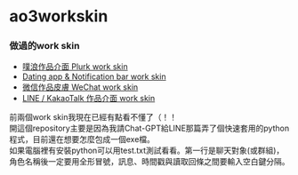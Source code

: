 # ao3workskin

### 做過的work skin
- [噗浪作品介面 Plurk work skin](https://archiveofourown.org/works/50291578)
- [Dating app & Notification bar work skin](https://archiveofourown.org/works/50925736)
- [微信作品皮膚 WeChat work skin](https://archiveofourown.org/works/53577484)
- [LINE / KakaoTalk 作品介面 work skin](https://archiveofourown.org/works/54635311)

前兩個work skin我現在已經有點看不懂了（！！  
開這個repository主要是因為我請Chat-GPT給LINE那篇弄了個快速套用的python程式，目前還在想要怎麼包成一個exe檔。  
如果電腦裡有安裝python可以用test.txt測試看看。第一行是聊天對象(或群組)，角色名稱後一定要用全形冒號，訊息、時間戳與讀取回條之間要輸入空白鍵分隔。
